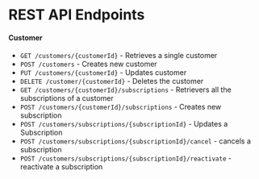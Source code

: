 # REST API Endpoints

#### Customer

- `GET /customers/{customerId}` - Retrieves a single customer
- `POST /customers` - Creates new customer
- `PUT /customers/{customerId}` - Updates customer
- `DELETE /customer/{customerId}` - Deletes the customer
- `GET /customers/{customerId}/subscriptions` - Retrievers all the subscriptions of a customer
- `POST /customers/{customerId}/subscriptions` - Creates new subscription
- `POST /customers/subscriptions/{subscriptionId}` - Updates a Subscription 
- `POST /customers/subscriptions/{subscriptionId}/cancel` - cancels a subscription
- `POST /customers/subscriptions/{subscriptionId}/reactivate` - reactivate a subscription

